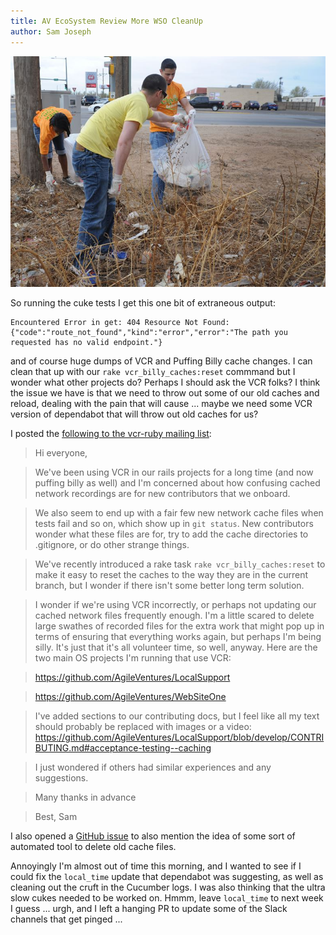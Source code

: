 ```yaml
---
title: AV EcoSystem Review More WSO CleanUp
author: Sam Joseph
---
```


![cleanup](../images/cleanup.jpg)

So running the cuke tests I get this one bit of extraneous output:

```
Encountered Error in get: 404 Resource Not Found: {"code":"route_not_found","kind":"error","error":"The path you requested has no valid endpoint."}
```
and of course huge dumps of VCR and Puffing Billy cache changes.  I can clean that up with our `rake vcr_billy_caches:reset` commmand but I wonder what other projects do?  Perhaps I should ask the VCR folks?  I think the issue we have is that we need to throw out some of our old caches and reload, dealing with the pain that will cause ... maybe we need some VCR version of dependabot that will throw out old caches for us?

I posted the [following to the vcr-ruby mailing list](https://groups.google.com/forum/#!topic/vcr-ruby/8DoA7MUq-38):

> Hi everyone,

> We've been using VCR in our rails projects for a long time (and now puffing billy as well) and I'm concerned about how confusing cached network recordings are for new contributors that we onboard.

> We also seem to end up with a fair few new network cache files when tests fail and so on, which show up in `git status`.  New contributors wonder what these files are for, try to add the cache directories to .gitignore, or do other strange things.

> We've recently introduced a rake task `rake vcr_billy_caches:reset` to make it easy to reset the caches to the way they are in the current branch, but I wonder if there isn't some better long term solution.

> I wonder if we're using VCR incorrectly, or perhaps not updating our cached network files frequently enough.  I'm a little scared to delete large swathes of recorded files for the extra work that might pop up in terms of ensuring that everything works again, but perhaps I'm being silly.  It's just that it's all volunteer time, so well, anyway.  Here are the two main OS projects I'm running that use VCR:

> https://github.com/AgileVentures/LocalSupport

> https://github.com/AgileVentures/WebSiteOne

> I've added sections to our contributing docs, but I feel like all my text should probably be replaced with images or a video: https://github.com/AgileVentures/LocalSupport/blob/develop/CONTRIBUTING.md#acceptance-testing--caching

> I just wondered if others had similar experiences and any suggestions.

> Many thanks in advance

> Best, Sam

I also opened a [GitHub issue](https://github.com/vcr/vcr/issues/672) to also mention the idea of some sort of automated tool to delete old cache files.  

Annoyingly I'm almost out of time this morning, and I wanted to see if I could fix the `local_time` update that dependabot was suggesting, as well as cleaning out the cruft in the Cucumber logs.  I was also thinking that the ultra slow cukes needed to be worked on.  Hmmm, leave `local_time` to next week I guess ... urgh, and I left a hanging PR to update some of the Slack channels that get pinged ...
